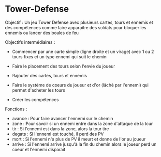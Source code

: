 # Tower-Defense

Objectif : Un jeu Tower Defense avec plusieurs cartes, tours et ennemis et des compétences comme faire apparaitre des soldats pour bloquer les ennemis ou lancer des boules de feu

Objectifs intermédiaires :
- Commencer par une carte simple (ligne droite et un virage) avec 1 ou 2 tours fixes et un type ennemi qui suit le chemin
                             
- Faire le placement des tours selon l'envie du joueur
                            
- Rajouter des cartes, tours et ennemis
                            
- Faire le système de coeurs du joueur et d'or (lâché par l'ennemi) qui permet d'acheter les tours
                            
- Créer les compétences
                            
Fonctions :
- avance : Pour faire avancer l'ennemi sur le chemin
- zone : Pour savoir si un ennemi entre dans la zone d'attaque de la tour
- tir : Si l'ennemi est dans la zone, alors la tour tire
- degats : Si l'ennemi est touché, il perd des PV
- mort : Si l'ennemi n'a plus de PV il meurt et donne de l'or au joueur
- arrive : Si l'ennemi arrive jusqu'à la fin du chemin alors le joueur perd un coeur et l'ennemi disparait
              
